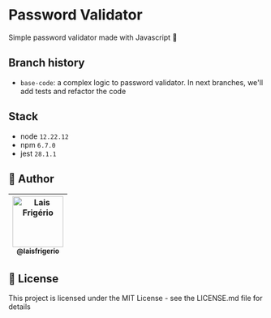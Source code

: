 # Password Validator

Simple password validator made with Javascript 💛

## Branch history

- `base-code`: a complex logic to password validator. In next branches, we'll add tests and refactor the code

## Stack

- node `12.22.12`
- npm `6.7.0`
- jest `28.1.1`


## 👩 Author

| [<img src="https://avatars.githubusercontent.com/u/20709086?v=4" width="100px;" alt="Lais Frigério"/><br /><sub><b>@laisfrigerio</b></sub>](https://github.com/laisfrigerio)<br /> |
| :---: |

## 📄 License

This project is licensed under the MIT License - see the LICENSE.md file for details